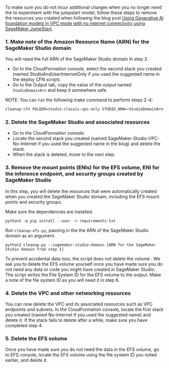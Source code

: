To make sure you do not incur additional charges when you no longer need the to experiment with the jumpstart model, follow these steps to remove the resources you created when following the blog post [Using Generative AI foundation models in VPC mode with no internet connectivity using SageMaker JumpStart]().


### 1. Make note of the Amazon Resource Name (ARN) for the SageMaker Studio domain
You will need the full ARN of the SageMaker Studio domain in step 3.   
- Go to the CloudFormation console, select the second stack you created (named StudioAndUserInternetOnly if you used the suggested name in the deploy CFN script). 
- Go to the Output tab, copy the value of the output named `StudioDomainArn` and keep it somewhere safe.

NOTE: You can run the following make command to perform steps 2-4:
```bash
cleanup-cfn FOLDER=studio-classic-vpc-only STUDIO_ARN=<StudioDomainArn>
```

### 2. Delete the SageMaker Studio and associated resources
- Go to the CloudFormation console.
- Locate the second stack you created (named SageMaker-Studio-VPC-No-Internet if you used the suggested name in the blog) and delete the stack.
- When the stack is deleted, move to the next step.

### 3. Remove the mount points (ENIs) for the EFS volume, ENI for the inference endpoint, and security groups created by SageMaker Studio
In this step, you will delete the resources that were automatically created when you created the SageMaker Studio domain, including the EFS mount points and security groups.

Make sure the dependencies are installed.

`python3 -m pip install --user -r requirements.txt`

Run `cleanup-efs.py`, passing in the the ARN of the SageMaker Studio domain as an argument.

`python3 cleanup.py --sagemaker-studio-domain [ARN for the SageMaker Studio domain from step 1]`

To prevent accidental data loss, the script does not delete the volume . We ask you to delete the EFS volume yourself once you have made sure you do not need any data or code you might have created in SageMaker Studio. The script writes the File System ID for the EFS volume to the output. Make a note of the file system ID as you will need it in step 6.

### 4. Delete the VPC and other networking resources
You can now delete the VPC and its associated resources such as VPC endpoints and subnets. In the CloudFormation console, locate the first stack you created (named No-Internet if you used the suggested name) and delete it. If the stack fails to delete after a while, make sure you have completed step 4.

### 5. Delete the EFS volume
Once you have made sure you do not need the data in the EFS volume, go to EFS console, locate the EFS volume using the file system ID you noted earlier, and delete it.